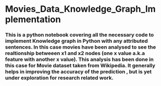 # Movies_Data_Knowledge_Graph_Implementation

### This is a python notebook covering all the necessary code to implement Knowledge graph in Python with any attributed sentences. In this case movies have been analysed to see the realtionship betweeen x1 and x2 nodes (one x value a.k.a feature with another x value). This analysis has been done in this case for Movie dataset taken from Wikipedia. It generally helps in improving the accuracy of the prediction , but is yet under exploration for research related work.
